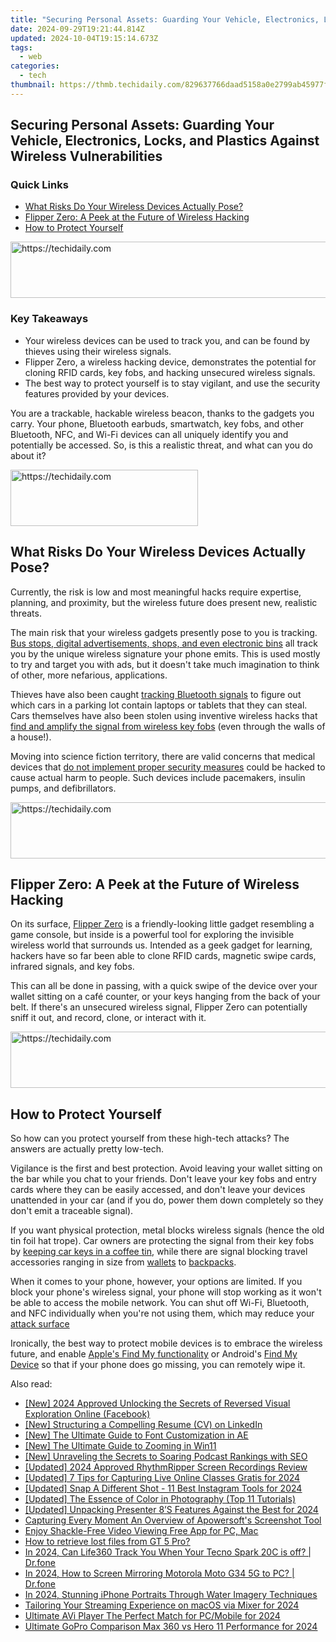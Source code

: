 ```yaml
---
title: "Securing Personal Assets: Guarding Your Vehicle, Electronics, Locks, and Plastics Against Wireless Vulnerabilities"
date: 2024-09-29T19:21:44.814Z
updated: 2024-10-04T19:15:14.673Z
tags:
  - web
categories:
  - tech
thumbnail: https://thmb.techidaily.com/829637766daad5158a0e2799ab45977f98c34111cdb4f87264835a3e2bfe371a.jpg
---
```


## Securing Personal Assets: Guarding Your Vehicle, Electronics, Locks, and Plastics Against Wireless Vulnerabilities

### Quick Links

* [What Risks Do Your Wireless Devices Actually Pose?](https://facebook-video-share.techidaily.com/new-becoming-a-skin-deep-sage-setting-up-your-beauty-channel-for-2024/)
* [Flipper Zero: A Peek at the Future of Wireless Hacking](https://youtube-sure.techidaily.com/ed-2024-approved-the-visionary-viewers-verdict-your-channel-vs-contenders-content/)
* [How to Protect Yourself](https://android-location-track.techidaily.com/in-2024-how-to-turn-off-google-location-to-stop-tracking-you-on-lenovo-thinkphone-drfone-by-drfone-virtual-android/)

<!-- affiliate ads begin -->
<a href="https://aligracehair.sjv.io/c/5597632/2080347/19272" target="_top" id="2080347">
  <img src="//a.impactradius-go.com/display-ad/19272-2080347" border="0" alt="https://techidaily.com" width="728" height="90"/>
</a>
<img height="0" width="0" src="https://aligracehair.sjv.io/i/5597632/2080347/19272" style="position:absolute;visibility:hidden;" border="0" />
<!-- affiliate ads end -->

### Key Takeaways

* Your wireless devices can be used to track you, and can be found by thieves using their wireless signals.
* Flipper Zero, a wireless hacking device, demonstrates the potential for cloning RFID cards, key fobs, and hacking unsecured wireless signals.
* The best way to protect yourself is to stay vigilant, and use the security features provided by your devices.

 You are a trackable, hackable wireless beacon, thanks to the gadgets you carry. Your phone, Bluetooth earbuds, smartwatch, key fobs, and other Bluetooth, NFC, and Wi-Fi devices can all uniquely identify you and potentially be accessed. So, is this a realistic threat, and what can you do about it?

<!-- affiliate ads begin -->
<a href="https://aligracehair.sjv.io/c/5597632/1884017/19272" target="_top" id="1884017">
  <img src="//a.impactradius-go.com/display-ad/19272-1884017" border="0" alt="https://techidaily.com" width="300" height="90"/>
</a>
<img height="0" width="0" src="https://aligracehair.sjv.io/i/5597632/1884017/19272" style="position:absolute;visibility:hidden;" border="0" />
<!-- affiliate ads end -->

##  What Risks Do Your Wireless Devices Actually Pose?

 Currently, the risk is low and most meaningful hacks require expertise, planning, and proximity, but the wireless future does present new, realistic threats.

 The main risk that your wireless gadgets presently pose to you is tracking. [Bus stops, digital advertisements, shops, and even electronic bins](https://clearcode.cc/blog/what-is-digital-out-of-home-dooh/ "https://clearcode.cc/blog/what-is-digital-out-of-home-dooh/") all track you by the unique wireless signature your phone emits. This is used mostly to try and target you with ads, but it doesn't take much imagination to think of other, more nefarious, applications.

 Thieves have also been caught [tracking Bluetooth signals](https://observer.com/2019/11/bluetooth-scanner-car-burglary-stealing-laptops/ "https://observer.com/2019/11/bluetooth-scanner-car-burglary-stealing-laptops/") to figure out which cars in a parking lot contain laptops or tablets that they can steal. Cars themselves have also been stolen using inventive wireless hacks that [find and amplify the signal from wireless key fobs](https://www.foxnews.com/tech/keyless-car-theft-rise-how-protect-yourself "https://www.foxnews.com/tech/keyless-car-theft-rise-how-protect-yourself") (even through the walls of a house!).

 Moving into science fiction territory, there are valid concerns that medical devices that [do not implement proper security measures](https://www.science.org/content/article/could-wireless-pacemaker-let-hackers-take-control-your-heart "https://www.science.org/content/article/could-wireless-pacemaker-let-hackers-take-control-your-heart") could be hacked to cause actual harm to people. Such devices include pacemakers, insulin pumps, and defibrillators.

<!-- affiliate ads begin -->
<a href="https://25home.pxf.io/c/5597632/2148650/16836" target="_top" id="2148650">
  <img src="//a.impactradius-go.com/display-ad/16836-2148650" border="0" alt="https://techidaily.com" width="728" height="90"/>
</a>
<img height="0" width="0" src="https://25home.pxf.io/i/5597632/2148650/16836" style="position:absolute;visibility:hidden;" border="0" />
<!-- affiliate ads end -->

##  Flipper Zero: A Peek at the Future of Wireless Hacking

 On its surface, [Flipper Zero](https://www.yankodesign.com/2024/06/30/flipper-zero-behind-the-scenes-how-a-group-of-enthusiasts-designed-the-perfect-ethical-hacking-toy/ "https://www.yankodesign.com/2024/06/30/flipper-zero-behind-the-scenes-how-a-group-of-enthusiasts-designed-the-perfect-ethical-hacking-toy/") is a friendly-looking little gadget resembling a game console, but inside is a powerful tool for exploring the invisible wireless world that surrounds us. Intended as a geek gadget for learning, hackers have so far been able to clone RFID cards, magnetic swipe cards, infrared signals, and key fobs.

 This can all be done in passing, with a quick swipe of the device over your wallet sitting on a café counter, or your keys hanging from the back of your belt. If there's an unsecured wireless signal, Flipper Zero can potentially sniff it out, and record, clone, or interact with it.

<!-- affiliate ads begin -->
<a href="https://appsumo.8odi.net/c/5597632/2123740/7443" target="_top" id="2123740">
  <img src="//a.impactradius-go.com/display-ad/7443-2123740" border="0" alt="https://techidaily.com" width="728" height="90"/>
</a>
<img height="0" width="0" src="https://appsumo.8odi.net/i/5597632/2123740/7443" style="position:absolute;visibility:hidden;" border="0" />
<!-- affiliate ads end -->

##  How to Protect Yourself

 So how can you protect yourself from these high-tech attacks? The answers are actually pretty low-tech.

 Vigilance is the first and best protection. Avoid leaving your wallet sitting on the bar while you chat to your friends. Don't leave your key fobs and entry cards where they can be easily accessed, and don't leave your devices unattended in your car (and if you do, power them down completely so they don't emit a traceable signal).

 If you want physical protection, metal blocks wireless signals (hence the old tin foil hat trope). Car owners are protecting the signal from their key fobs by [keeping car keys in a coffee tin](https://eu.freep.com/story/money/cars/2023/12/30/stop-car-hacking-by-keeping-your-key-fob-in-a-metal-coffee-can/72048564007/ "https://eu.freep.com/story/money/cars/2023/12/30/stop-car-hacking-by-keeping-your-key-fob-in-a-metal-coffee-can/72048564007/"), while there are signal blocking travel accessories ranging in size from [wallets](https://www.amazon.com/Timberland-Genuine-Blocking-Passcase-Security/dp/B01MEGZ3W6/?tag=hotoge-20&ascsubtag=UUhtgUeUpU2003924&asc%5Frefurl=https%3A%2F%2Fwww.howtogeek.com%2Fhow-can-you-protect-your-devices-keys-and-cards-from-wireless-hacks%2F&asc%5Fcampaign=Evergreen "https://www.amazon.com/Timberland-Genuine-Blocking-Passcase-Security/dp/B01MEGZ3W6/") to [backpacks](https://www.amazon.com/Travelon-Theft-Classic-Backpack-Midnight/dp/B00COE5AM8?tag=hotoge-20&ascsubtag=UUhtgUeUpU2003924&asc%5Frefurl=https%3A%2F%2Fwww.howtogeek.com%2Fhow-can-you-protect-your-devices-keys-and-cards-from-wireless-hacks%2F&asc%5Fcampaign=Evergreen).

 When it comes to your phone, however, your options are limited. If you block your phone's wireless signal, your phone will stop working as it won't be able to access the mobile network. You can shut off Wi-Fi, Bluetooth, and NFC individually when you're not using them, which may reduce your [attack surface](https://video-screen-grab.techidaily.com/in-2024-27-ways-to-livestream-education-content-for-free/) 

 Ironically, the best way to protect mobile devices is to embrace the wireless future, and enable [Apple's Find My functionality](https://ai-video-tools.techidaily.com/updated-in-2024-which-video-editor-should-you-choose-sony-vegas-vs-adobe-premiere-pro/) or Android's [Find My Device](https://article-files.techidaily.com/new-virtual-spaces-for-real-solutions-for-2024/) so that if your phone does go missing, you can remotely wipe it.

<ins class="adsbygoogle"
     style="display:block"
     data-ad-format="autorelaxed"
     data-ad-client="ca-pub-7571918770474297"
     data-ad-slot="1223367746"></ins>

<ins class="adsbygoogle"
     style="display:block"
     data-ad-client="ca-pub-7571918770474297"
     data-ad-slot="8358498916"
     data-ad-format="auto"
     data-full-width-responsive="true"></ins>

<span class="atpl-alsoreadstyle">Also read:</span>
<div><ul>
<li><a href="https://facebook-clips.techidaily.com/new-2024-approved-unlocking-the-secrets-of-reversed-visual-exploration-online-facebook/"><u>[New] 2024 Approved Unlocking the Secrets of Reversed Visual Exploration Online (Facebook)</u></a></li>
<li><a href="https://some-skills.techidaily.com/new-structuring-a-compelling-resume-cv-on-linkedin/"><u>[New] Structuring a Compelling Resume (CV) on LinkedIn</u></a></li>
<li><a href="https://some-skills.techidaily.com/new-the-ultimate-guide-to-font-customization-in-ae/"><u>[New] The Ultimate Guide to Font Customization in AE</u></a></li>
<li><a href="https://some-skills.techidaily.com/new-the-ultimate-guide-to-zooming-in-win11/"><u>[New] The Ultimate Guide to Zooming in Win11</u></a></li>
<li><a href="https://some-skills.techidaily.com/new-unraveling-the-secrets-to-soaring-podcast-rankings-with-seo/"><u>[New] Unraveling the Secrets to Soaring Podcast Rankings with SEO</u></a></li>
<li><a href="https://visual-screen-recording.techidaily.com/updated-2024-approved-rhythmripper-screen-recordings-review/"><u>[Updated] 2024 Approved RhythmRipper Screen Recordings Review</u></a></li>
<li><a href="https://screen-activity-recording.techidaily.com/updated-7-tips-for-capturing-live-online-classes-gratis-for-2024/"><u>[Updated] 7 Tips for Capturing Live Online Classes Gratis for 2024</u></a></li>
<li><a href="https://instagram-video-recordings.techidaily.com/updated-snap-a-different-shot-11-best-instagram-tools-for-2024/"><u>[Updated] Snap A Different Shot - 11 Best Instagram Tools for 2024</u></a></li>
<li><a href="https://some-skills.techidaily.com/updated-the-essence-of-color-in-photography-top-11-tutorials/"><u>[Updated] The Essence of Color in Photography (Top 11 Tutorials)</u></a></li>
<li><a href="https://video-capture.techidaily.com/updated-unpacking-presenter-8s-features-against-the-best-for-2024/"><u>[Updated] Unpacking Presenter 8’S Features Against the Best for 2024</u></a></li>
<li><a href="https://screen-video-capture.techidaily.com/capturing-every-moment-an-overview-of-apowersofts-screenshot-tool/"><u>Capturing Every Moment An Overview of Apowersoft's Screenshot Tool</u></a></li>
<li><a href="https://extra-hints.techidaily.com/enjoy-shackle-free-video-viewing-free-app-for-pc-mac/"><u>Enjoy Shackle-Free Video Viewing Free App for PC, Mac</u></a></li>
<li><a href="https://blog-min.techidaily.com/how-to-retrieve-lost-files-from-gt-5-pro-by-fonelab-android-recover-data/"><u>How to retrieve lost files from GT 5 Pro?</u></a></li>
<li><a href="https://review-topics.techidaily.com/in-2024-can-life360-track-you-when-your-tecno-spark-20c-is-off-drfone-by-drfone-virtual-android/"><u>In 2024, Can Life360 Track You When Your Tecno Spark 20C is off? | Dr.fone</u></a></li>
<li><a href="https://screen-mirror.techidaily.com/in-2024-how-to-screen-mirroring-motorola-moto-g34-5g-to-pc-drfone-by-drfone-android/"><u>In 2024, How to Screen Mirroring Motorola Moto G34 5G to PC? | Dr.fone</u></a></li>
<li><a href="https://some-skills.techidaily.com/in-2024-stunning-iphone-portraits-through-water-imagery-techniques/"><u>In 2024, Stunning iPhone Portraits Through Water Imagery Techniques</u></a></li>
<li><a href="https://some-skills.techidaily.com/tailoring-your-streaming-experience-on-macos-via-mixer-for-2024/"><u>Tailoring Your Streaming Experience on macOS via Mixer for 2024</u></a></li>
<li><a href="https://some-skills.techidaily.com/ultimate-avi-player-the-perfect-match-for-pcmobile-for-2024/"><u>Ultimate AVi Player The Perfect Match for PC/Mobile for 2024</u></a></li>
<li><a href="https://some-skills.techidaily.com/ultimate-gopro-comparison-max-360-vs-hero-11-performance-for-2024/"><u>Ultimate GoPro Comparison Max 360 vs Hero 11 Performance for 2024</u></a></li>
</ul></div>

